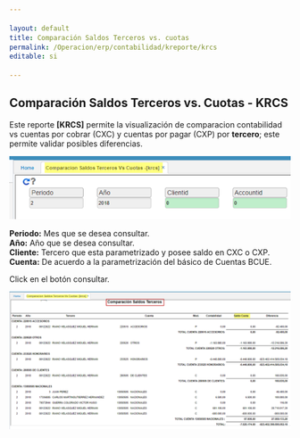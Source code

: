 ```yaml
---

layout: default
title: Comparación Saldos Terceros vs. cuotas
permalink: /Operacion/erp/contabilidad/kreporte/krcs
editable: si

---
```


##  Comparación Saldos Terceros vs. Cuotas - KRCS
Este reporte **[KRCS]** permite la visualización de comparacion contabilidad vs  cuentas por cobrar (CXC) y cuentas por pagar (CXP) por **tercero**; este permite validar posibles diferencias. 


![](krcs1.png)

**Periodo:** Mes que se desea consultar.  
**Año:** Año que se desea consultar.  
**Cliente:** Tercero que esta parametrizado y posee saldo en CXC o CXP.  
**Cuenta:** De acuerdo a la parametrización del básico de Cuentas BCUE.  


Click en el botón consultar.  

![](krcs2.png)









